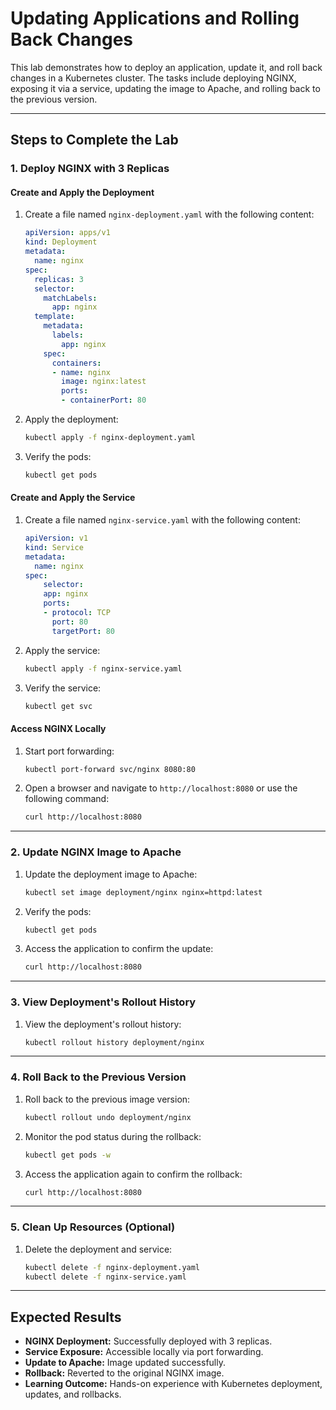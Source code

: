 # Updating Applications and Rolling Back Changes

This lab demonstrates how to deploy an application, update it, and roll back changes in a Kubernetes cluster. The tasks include deploying NGINX, exposing it via a service, updating the image to Apache, and rolling back to the previous version.

---

## **Steps to Complete the Lab**

### **1. Deploy NGINX with 3 Replicas**

#### **Create and Apply the Deployment**
1. Create a file named `nginx-deployment.yaml` with the following content:
   ```yaml
   apiVersion: apps/v1
   kind: Deployment
   metadata:
     name: nginx
   spec:
     replicas: 3
     selector:
       matchLabels:
         app: nginx
     template:
       metadata:
         labels:
           app: nginx
       spec:
         containers:
         - name: nginx
           image: nginx:latest
           ports:
           - containerPort: 80
   ```

2. Apply the deployment:
   ```bash
   kubectl apply -f nginx-deployment.yaml
   ```

3. Verify the pods:
   ```bash
   kubectl get pods
   ```

#### **Create and Apply the Service**
1. Create a file named `nginx-service.yaml` with the following content:
   ```yaml
   apiVersion: v1
   kind: Service
   metadata:
     name: nginx
   spec:
       selector:
       app: nginx
       ports:
       - protocol: TCP
         port: 80
         targetPort: 80
   ```

2. Apply the service:
   ```bash
   kubectl apply -f nginx-service.yaml
   ```

3. Verify the service:
   ```bash
   kubectl get svc
   ```

#### **Access NGINX Locally**
1. Start port forwarding:
   ```bash
   kubectl port-forward svc/nginx 8080:80
   ```

2. Open a browser and navigate to `http://localhost:8080` or use the following command:
   ```bash
   curl http://localhost:8080
   ```

---

### **2. Update NGINX Image to Apache**

1. Update the deployment image to Apache:
   ```bash
   kubectl set image deployment/nginx nginx=httpd:latest
   ```

2. Verify the pods:
   ```bash
   kubectl get pods
   ```

3. Access the application to confirm the update:
   ```bash
   curl http://localhost:8080
   ```

---

### **3. View Deployment's Rollout History**

1. View the deployment's rollout history:
   ```bash
   kubectl rollout history deployment/nginx
   ```

---

### **4. Roll Back to the Previous Version**

1. Roll back to the previous image version:
   ```bash
   kubectl rollout undo deployment/nginx
   ```

2. Monitor the pod status during the rollback:
   ```bash
   kubectl get pods -w
   ```

3. Access the application again to confirm the rollback:
   ```bash
   curl http://localhost:8080
   ```

---

### **5. Clean Up Resources (Optional)**

1. Delete the deployment and service:
   ```bash
   kubectl delete -f nginx-deployment.yaml
   kubectl delete -f nginx-service.yaml
   ```

---

## **Expected Results**

- **NGINX Deployment:** Successfully deployed with 3 replicas.
- **Service Exposure:** Accessible locally via port forwarding.
- **Update to Apache:** Image updated successfully.
- **Rollback:** Reverted to the original NGINX image.
- **Learning Outcome:** Hands-on experience with Kubernetes deployment, updates, and rollbacks.





